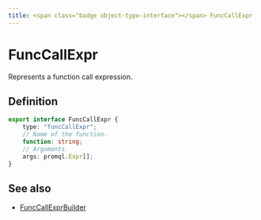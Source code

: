```yaml
---
title: <span class="badge object-type-interface"></span> FuncCallExpr
---
```

# <span class="badge object-type-interface"></span> FuncCallExpr

Represents a function call expression.

## Definition

```typescript
export interface FuncCallExpr {
	type: "funcCallExpr";
	// Name of the function.
	function: string;
	// Arguments.
	args: promql.Expr[];
}

```
## See also

 * <span class="badge builder"></span> [FuncCallExprBuilder](./builder-FuncCallExprBuilder.md)

